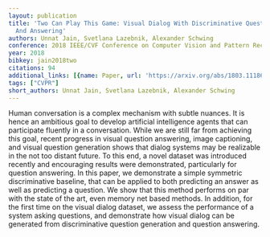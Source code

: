 ```yaml
---
layout: publication
title: 'Two Can Play This Game: Visual Dialog With Discriminative Question Generation
  And Answering'
authors: Unnat Jain, Svetlana Lazebnik, Alexander Schwing
conference: 2018 IEEE/CVF Conference on Computer Vision and Pattern Recognition
year: 2018
bibkey: jain2018two
citations: 94
additional_links: [{name: Paper, url: 'https://arxiv.org/abs/1803.11186'}]
tags: ["CVPR"]
short_authors: Unnat Jain, Svetlana Lazebnik, Alexander Schwing
---
```

Human conversation is a complex mechanism with subtle nuances. It is hence an
ambitious goal to develop artificial intelligence agents that can participate
fluently in a conversation. While we are still far from achieving this goal,
recent progress in visual question answering, image captioning, and visual
question generation shows that dialog systems may be realizable in the not too
distant future. To this end, a novel dataset was introduced recently and
encouraging results were demonstrated, particularly for question answering. In
this paper, we demonstrate a simple symmetric discriminative baseline, that can
be applied to both predicting an answer as well as predicting a question. We
show that this method performs on par with the state of the art, even memory
net based methods. In addition, for the first time on the visual dialog
dataset, we assess the performance of a system asking questions, and
demonstrate how visual dialog can be generated from discriminative question
generation and question answering.